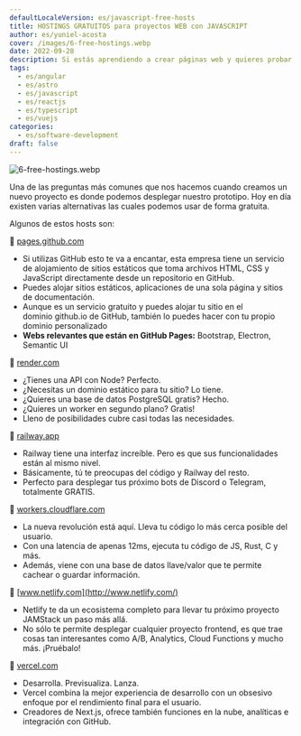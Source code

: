 ```yaml
---
defaultLocaleVersion: es/javascript-free-hosts
title: HOSTINGS GRATUITOS para proyectos WEB con JAVASCRIPT
author: es/yuniel-acosta
cover: /images/6-free-hostings.webp
date: 2022-09-28
description: Si estás aprendiendo a crear páginas web y quieres probar en un hosting gratuito, te presentamos 6 opciones para que practiques. Aunque también los puedes usar en producción.
tags:
  - es/angular
  - es/astro
  - es/javascript
  - es/reactjs
  - es/typescript
  - es/vuejs
categories:
  - es/software-development
draft: false
---
```


![6-free-hostings.webp](/images/6-free-hostings.webp)

Una de las preguntas más comunes que nos hacemos cuando creamos un nuevo proyecto es donde podemos desplegar nuestro prototipo. Hoy en día existen varias alternativas las cuales podemos usar de forma gratuita.

Algunos de estos hosts son:

🔗 [pages.github.com](https://pages.github.com/)

- Si utilizas GitHub esto te va a encantar, esta empresa tiene un servicio de alojamiento de sitios estáticos que toma archivos HTML, CSS y JavaScript directamente desde un repositorio en GitHub.
- Puedes alojar sitios estáticos, aplicaciones de una sola página y sitios de documentación.
- Aunque es un servicio gratuito y puedes alojar tu sitio en el dominio github.io de GitHub, también lo puedes hacer con tu propio dominio personalizado
- **Webs relevantes que están en GitHub Pages:** Bootstrap, Electron, Semantic UI

🔗 [render.com](http://render.com/)

- ¿Tienes una API con Node? Perfecto.
- ¿Necesitas un dominio estático para tu sitio? Lo tiene.
- ¿Quieres una base de datos PostgreSQL gratis? Hecho.
- ¿Quieres un worker en segundo plano? Gratis!
- Lleno de posibilidades cubre casi todas las necesidades.

🔗 [railway.app](http://railway.app/)

- Railway tiene una interfaz increíble. Pero es que sus funcionalidades están al mismo nivel.
- Básicamente, tú te preocupas del código y Railway del resto.
- Perfecto para desplegar tus próximo bots de Discord o Telegram, totalmente GRATIS.

🔗 [workers.cloudflare.com](http://workers.cloudflare.com/)

- La nueva revolución está aquí. Lleva tu código lo más cerca posible del usuario.
- Con una latencia de apenas 12ms, ejecuta tu código de JS, Rust, C y más.
- Además, viene con una base de datos llave/valor que te permite cachear o guardar información.

🔗 [www.netlify.com](http://www.netlify.com/)

- Netlify te da un ecosistema completo para llevar tu próximo proyecto JAMStack un paso más allá.
- No sólo te permite desplegar cualquier proyecto frontend, es que trae cosas tan interesantes como A/B, Analytics, Cloud Functions y mucho más. ¡Pruébalo!

🔗 [vercel.com](http://vercel.com/)

- Desarrolla. Previsualiza. Lanza.
- Vercel combina la mejor experiencia de desarrollo con un obsesivo enfoque por el rendimiento final para el usuario.
- Creadores de Next.js, ofrece también funciones en la nube, analíticas e integración con GitHub.
